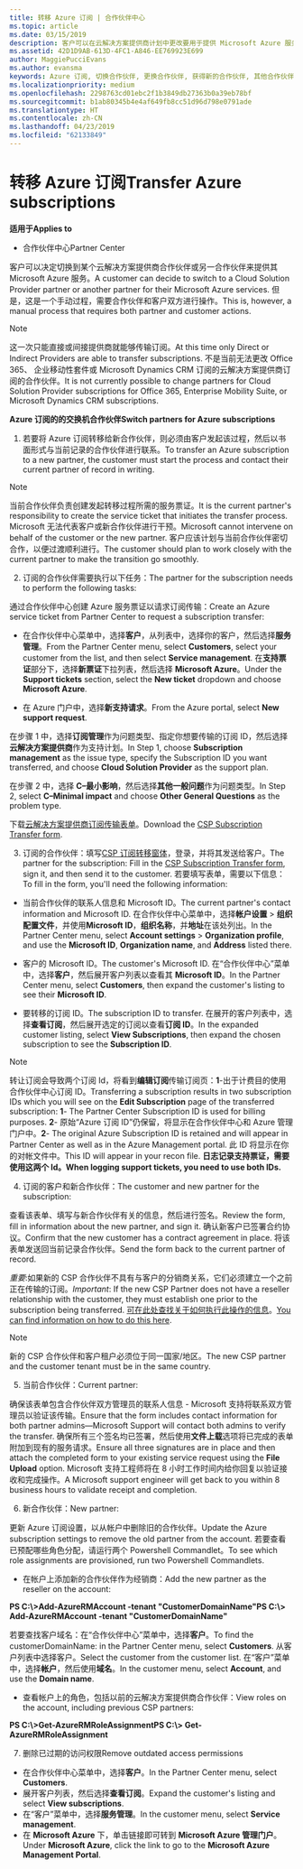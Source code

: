 ```yaml
---
title: 转移 Azure 订阅 | 合作伙伴中心
ms.topic: article
ms.date: 03/15/2019
description: 客户可以在云解决方案提供商计划中更改要用于提供 Microsoft Azure 服务的合作伙伴。 但是，这是一个手动过程，需要合作伙伴和客户双方进行操作。
ms.assetid: 42D1D9AB-613D-4FC1-A846-EE769923E699
author: MaggiePucciEvans
ms.author: evansma
keywords: Azure 订阅, 切换合作伙伴, 更换合作伙伴, 获得新的合作伙伴, 其他合作伙伴
ms.localizationpriority: medium
ms.openlocfilehash: 2298763cd01ebc2f1b3849db27363b0a39eb78bf
ms.sourcegitcommit: b1ab80345b4e4af649fb8cc51d96d798e0791ade
ms.translationtype: HT
ms.contentlocale: zh-CN
ms.lasthandoff: 04/23/2019
ms.locfileid: "62133849"
---
```

# <a name="transfer-azure-subscriptions"></a><span data-ttu-id="59477-105">转移 Azure 订阅</span><span class="sxs-lookup"><span data-stu-id="59477-105">Transfer Azure subscriptions</span></span> 

<span data-ttu-id="59477-106">**适用于**</span><span class="sxs-lookup"><span data-stu-id="59477-106">**Applies to**</span></span>

-  <span data-ttu-id="59477-107">合作伙伴中心</span><span class="sxs-lookup"><span data-stu-id="59477-107">Partner Center</span></span>

<span data-ttu-id="59477-108">客户可以决定切换到某个云解决方案提供商合作伙伴或另一合作伙伴来提供其 Microsoft Azure 服务。</span><span class="sxs-lookup"><span data-stu-id="59477-108">A customer can decide to switch to a Cloud Solution Provider partner or another partner for their Microsoft Azure services.</span></span> <span data-ttu-id="59477-109">但是，这是一个手动过程，需要合作伙伴和客户双方进行操作。</span><span class="sxs-lookup"><span data-stu-id="59477-109">This is, however, a manual process that requires both partner and customer actions.</span></span>

>[!Note]  
><span data-ttu-id="59477-110">这一次只能直接或间接提供商就能够传输订阅。</span><span class="sxs-lookup"><span data-stu-id="59477-110">At this time only Direct or Indirect Providers are able to transfer subscriptions.</span></span>
><span data-ttu-id="59477-111">不是当前无法更改 Office 365、 企业移动性套件或 Microsoft Dynamics CRM 订阅的云解决方案提供商订阅的合作伙伴。</span><span class="sxs-lookup"><span data-stu-id="59477-111">It is not currently possible to change partners for Cloud Solution Provider subscriptions for Office 365, Enterprise Mobility Suite, or Microsoft Dynamics CRM subscriptions.</span></span>



<span data-ttu-id="59477-112">**Azure 订阅的的交换机合作伙伴**</span><span class="sxs-lookup"><span data-stu-id="59477-112">**Switch partners for Azure subscriptions**</span></span>

1. <span data-ttu-id="59477-113">若要将 Azure 订阅转移给新合作伙伴，则必须由客户发起该过程，然后以书面形式与当前记录的合作伙伴进行联系。</span><span class="sxs-lookup"><span data-stu-id="59477-113">To transfer an Azure subscription to a new partner, the customer must start the process and contact their current partner of record in writing.</span></span> 
>[!Note]
><span data-ttu-id="59477-114">当前合作伙伴负责创建发起转移过程所需的服务票证。</span><span class="sxs-lookup"><span data-stu-id="59477-114">It is the current partner's responsibility to create the service ticket that initiates the transfer process.</span></span> <span data-ttu-id="59477-115">Microsoft 无法代表客户或新合作伙伴进行干预。</span><span class="sxs-lookup"><span data-stu-id="59477-115">Microsoft cannot intervene on behalf of the customer or the new partner.</span></span> <span data-ttu-id="59477-116">客户应该计划与当前合作伙伴密切合作，以便过渡顺利进行。</span><span class="sxs-lookup"><span data-stu-id="59477-116">The customer should plan to work closely with the current partner to make the transition go smoothly.</span></span>

2. <span data-ttu-id="59477-117">订阅的合作伙伴需要执行以下任务：</span><span class="sxs-lookup"><span data-stu-id="59477-117">The partner for the subscription needs to perform the following tasks:</span></span>

<span data-ttu-id="59477-118">通过合作伙伴中心创建 Azure 服务票证以请求订阅传输：</span><span class="sxs-lookup"><span data-stu-id="59477-118">Create an Azure service ticket from Partner Center to request a subscription transfer:</span></span>
-   <span data-ttu-id="59477-119">在合作伙伴中心菜单中，选择**客户**，从列表中，选择你的客户，然后选择**服务管理**。</span><span class="sxs-lookup"><span data-stu-id="59477-119">From the Partner Center menu, select **Customers**, select your customer from the list, and then select **Service management**.</span></span> <span data-ttu-id="59477-120">在**支持票证**部分下，选择**新票证**下拉列表，然后选择 **Microsoft Azure**。</span><span class="sxs-lookup"><span data-stu-id="59477-120">Under the **Support tickets** section, select the **New ticket** dropdown and choose **Microsoft Azure**.</span></span>

-   <span data-ttu-id="59477-121">在 Azure 门户中，选择**新支持请求**。</span><span class="sxs-lookup"><span data-stu-id="59477-121">From the Azure portal, select **New support request**.</span></span>

<span data-ttu-id="59477-122">在步骤 1 中，选择**订阅管理**作为问题类型、指定你想要传输的订阅 ID，然后选择**云解决方案提供商**作为支持计划。</span><span class="sxs-lookup"><span data-stu-id="59477-122">In Step 1, choose **Subscription management** as the issue type, specify the Subscription ID you want transferred, and choose **Cloud Solution Provider** as the support plan.</span></span>

<span data-ttu-id="59477-123">在步骤 2 中，选择 **C–最小影响**，然后选择**其他一般问题**作为问题类型。</span><span class="sxs-lookup"><span data-stu-id="59477-123">In Step 2, select **C–Minimal impact** and choose **Other General Questions** as the problem type.</span></span>

<span data-ttu-id="59477-124">下载[云解决方案提供商订阅传输表单](https://assets.windowsphone.com/5222c408-e546-4e01-b72a-2ec7d4c43d57/CSP_Subscription_Transfer_Form_Azure_InvariantCulture_Default.zip)。</span><span class="sxs-lookup"><span data-stu-id="59477-124">Download the [CSP Subscription Transfer form](https://assets.windowsphone.com/5222c408-e546-4e01-b72a-2ec7d4c43d57/CSP_Subscription_Transfer_Form_Azure_InvariantCulture_Default.zip).</span></span>

3. <span data-ttu-id="59477-125">订阅的合作伙伴：填写[CSP 订阅转移窗体](https://assets.windowsphone.com/5222c408-e546-4e01-b72a-2ec7d4c43d57/CSP_Subscription_Transfer_Form_Azure_InvariantCulture_Default.zip)，登录，并将其发送给客户。</span><span class="sxs-lookup"><span data-stu-id="59477-125">The partner for the subscription: Fill in the [CSP Subscription Transfer form](https://assets.windowsphone.com/5222c408-e546-4e01-b72a-2ec7d4c43d57/CSP_Subscription_Transfer_Form_Azure_InvariantCulture_Default.zip), sign it, and then send it to the customer.</span></span> <span data-ttu-id="59477-126">若要填写表单，需要以下信息：</span><span class="sxs-lookup"><span data-stu-id="59477-126">To fill in the form, you'll need the following information:</span></span>

- <span data-ttu-id="59477-127">当前合作伙伴的联系人信息和 Microsoft ID。</span><span class="sxs-lookup"><span data-stu-id="59477-127">The current partner's contact information and Microsoft ID.</span></span> <span data-ttu-id="59477-128">在合作伙伴中心菜单中，选择**帐户设置** &gt; **组织配置文件**，并使用**Microsoft ID**，**组织名称**，并**地址**在该处列出。</span><span class="sxs-lookup"><span data-stu-id="59477-128">In the Partner Center menu, select **Account settings** &gt; **Organization profile**, and use the **Microsoft ID**, **Organization name**, and **Address** listed there.</span></span>

- <span data-ttu-id="59477-129">客户的 Microsoft ID。</span><span class="sxs-lookup"><span data-stu-id="59477-129">The customer's Microsoft ID.</span></span> <span data-ttu-id="59477-130">在“合作伙伴中心”菜单中，选择**客户**，然后展开客户列表以查看其 **Microsoft ID**。</span><span class="sxs-lookup"><span data-stu-id="59477-130">In the Partner Center menu, select **Customers**, then expand the customer's listing to see their **Microsoft ID**.</span></span>

- <span data-ttu-id="59477-131">要转移的订阅 ID。</span><span class="sxs-lookup"><span data-stu-id="59477-131">The subscription ID to transfer.</span></span> <span data-ttu-id="59477-132">在展开的客户列表中，选择**查看订阅**，然后展开选定的订阅以查看**订阅 ID**。</span><span class="sxs-lookup"><span data-stu-id="59477-132">In the expanded customer listing, select **View Subscriptions**, then expand the chosen subscription to see the **Subscription ID**.</span></span>

>[!Note]
><span data-ttu-id="59477-133">转让订阅会导致两个订阅 Id，将看到**编辑订阅**传输订阅页：**1**-出于计费目的使用合作伙伴中心订阅 ID。</span><span class="sxs-lookup"><span data-stu-id="59477-133">Transferring a subscription results in two subscription IDs which you will see on the **Edit Subscription** page of the transferred subscription: **1**- The Partner Center Subscription ID is used for billing purposes.</span></span> 
<span data-ttu-id="59477-134">**2**- 原始“Azure 订阅 ID”仍保留，将显示在合作伙伴中心和 Azure 管理门户中。</span><span class="sxs-lookup"><span data-stu-id="59477-134">**2**-  The original Azure Subscription ID is retained and will appear in Partner Center as well as in the Azure Management portal.</span></span> <span data-ttu-id="59477-135">此 ID 将显示在你的对帐文件中。</span><span class="sxs-lookup"><span data-stu-id="59477-135">This ID will appear in your recon file.</span></span>  <span data-ttu-id="59477-136">**日志记录支持票证，需要使用这两个 Id。**</span><span class="sxs-lookup"><span data-stu-id="59477-136">**When logging support tickets, you need to use both IDs.**</span></span>

4. <span data-ttu-id="59477-137">订阅的客户和新合作伙伴：</span><span class="sxs-lookup"><span data-stu-id="59477-137">The customer and new partner for the subscription:</span></span>

<span data-ttu-id="59477-138">查看该表单、填写与新合作伙伴有关的信息，然后进行签名。</span><span class="sxs-lookup"><span data-stu-id="59477-138">Review the form, fill in information about the new partner, and sign it.</span></span> <span data-ttu-id="59477-139">确认新客户已签署合约协议。</span><span class="sxs-lookup"><span data-stu-id="59477-139">Confirm that the new customer has a contract agreement in place.</span></span> <span data-ttu-id="59477-140">将该表单发送回当前记录合作伙伴。</span><span class="sxs-lookup"><span data-stu-id="59477-140">Send the form back to the current partner of record.</span></span>

<span data-ttu-id="59477-141">*重要*:如果新的 CSP 合作伙伴不具有与客户的分销商关系，它们必须建立一个之前正在传输的订阅。</span><span class="sxs-lookup"><span data-stu-id="59477-141">*Important*: If the new CSP Partner does not have a reseller relationship with the customer, they must establish one prior to the subscription being transferred.</span></span> <span data-ttu-id="59477-142">[可在此处查找关于如何执行此操作的信息](request-a-relationship-with-a-customer.md)。</span><span class="sxs-lookup"><span data-stu-id="59477-142">[You can find information on how to do this here](request-a-relationship-with-a-customer.md).</span></span>

>[!Note]
><span data-ttu-id="59477-143">新的 CSP 合作伙伴和客户租户必须位于同一国家/地区。</span><span class="sxs-lookup"><span data-stu-id="59477-143">The new CSP partner and the customer tenant must be in the same country.</span></span> 

5. <span data-ttu-id="59477-144">当前合作伙伴：</span><span class="sxs-lookup"><span data-stu-id="59477-144">Current partner:</span></span>

<span data-ttu-id="59477-145">确保该表单包含合作伙伴双方管理员的联系人信息 - Microsoft 支持将联系双方管理员以验证该传输。</span><span class="sxs-lookup"><span data-stu-id="59477-145">Ensure that the form includes contact information for both partner admins—Microsoft Support will contact both admins to verify the transfer.</span></span> <span data-ttu-id="59477-146">确保所有三个签名均已签署，然后使用**文件上载**选项将已完成的表单附加到现有的服务请求。</span><span class="sxs-lookup"><span data-stu-id="59477-146">Ensure all three signatures are in place and then attach the completed form to your existing service request using the **File Upload** option.</span></span> <span data-ttu-id="59477-147">Microsoft 支持工程师将在 8 小时工作时间内给你回复以验证接收和完成操作。</span><span class="sxs-lookup"><span data-stu-id="59477-147">A Microsoft support engineer will get back to you within 8 business hours to validate receipt and completion.</span></span>

6. <span data-ttu-id="59477-148">新合作伙伴：</span><span class="sxs-lookup"><span data-stu-id="59477-148">New partner:</span></span>

<span data-ttu-id="59477-149">更新 Azure 订阅设置，以从帐户中删除旧的合作伙伴。</span><span class="sxs-lookup"><span data-stu-id="59477-149">Update the Azure subscription settings to remove the old partner from the account.</span></span> <span data-ttu-id="59477-150">若要查看已预配哪些角色分配，请运行两个 Powershell Commandlet。</span><span class="sxs-lookup"><span data-stu-id="59477-150">To see which role assignments are provisioned, run two Powershell Commandlets.</span></span>

-   <span data-ttu-id="59477-151">在帐户上添加新的合作伙伴作为经销商：</span><span class="sxs-lookup"><span data-stu-id="59477-151">Add the new partner as the reseller on the account:</span></span>

<span data-ttu-id="59477-152">**PS C:\\&gt;Add-AzureRMAccount -tenant "CustomerDomainName"**</span><span class="sxs-lookup"><span data-stu-id="59477-152">**PS C:\\&gt; Add-AzureRMAccount -tenant "CustomerDomainName"**</span></span>

<span data-ttu-id="59477-153">若要查找客户域名：在“合作伙伴中心”菜单中，选择**客户**。</span><span class="sxs-lookup"><span data-stu-id="59477-153">To find the customerDomainName: in the Partner Center menu, select **Customers**.</span></span> <span data-ttu-id="59477-154">从客户列表中选择客户。</span><span class="sxs-lookup"><span data-stu-id="59477-154">Select the customer from the customer list.</span></span> <span data-ttu-id="59477-155">在“客户”菜单中，选择**帐户**，然后使用**域名**。</span><span class="sxs-lookup"><span data-stu-id="59477-155">In the customer menu, select **Account**, and use the **Domain name**.</span></span>

-   <span data-ttu-id="59477-156">查看帐户上的角色，包括以前的云解决方案提供商合作伙伴：</span><span class="sxs-lookup"><span data-stu-id="59477-156">View roles on the account, including previous CSP partners:</span></span>

<span data-ttu-id="59477-157">**PS C:\\&gt;Get-AzureRMRoleAssignment**</span><span class="sxs-lookup"><span data-stu-id="59477-157">**PS C:\\&gt; Get-AzureRMRoleAssignment**</span></span>

7. <span data-ttu-id="59477-158">删除已过期的访问权限</span><span class="sxs-lookup"><span data-stu-id="59477-158">Remove outdated access permissions</span></span>

-  <span data-ttu-id="59477-159">在合作伙伴中心菜单中，选择**客户**。</span><span class="sxs-lookup"><span data-stu-id="59477-159">In the Partner Center menu, select **Customers**.</span></span> 
-  <span data-ttu-id="59477-160">展开客户列表，然后选择**查看订阅**。</span><span class="sxs-lookup"><span data-stu-id="59477-160">Expand the customer's listing and select **View subscriptions**.</span></span> 
-  <span data-ttu-id="59477-161">在“客户”菜单中，选择**服务管理**。</span><span class="sxs-lookup"><span data-stu-id="59477-161">In the customer menu, select **Service management**.</span></span> 
-  <span data-ttu-id="59477-162">在 **Microsoft Azure** 下，单击链接即可转到 **Microsoft Azure 管理门户**。</span><span class="sxs-lookup"><span data-stu-id="59477-162">Under **Microsoft Azure**, click the link to go to the **Microsoft Azure Management Portal**.</span></span>

 

 



